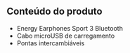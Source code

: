 ## Conteúdo do produto

* Energy Earphones Sport 3 Bluetooth
* Cabo microUSB de carregamento
* Pontas intercambiáveis
